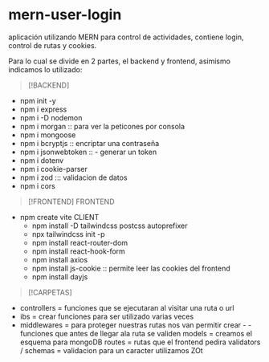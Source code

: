 # mern-user-login
aplicación utilizando MERN para control de actividades, contiene login, control de rutas y cookies.

Para lo cual se divide en 2 partes, el backend y frontend, asimismo indicamos lo utilizado:
> [!BACKEND]
   - npm init -y 
   - npm i express
   - npm i -D nodemon
   - npm i morgan   :: para ver la peticones por consola
   - npm i mongoose
   - npm i bcryptjs  :: encriptar una contraseña 
   - npm i jsonwebtoken  :: - generar un token
   - npm i dotenv
   - npm i cookie-parser
   - npm i zod   ::: validacion de datos
   - npm i cors

> [!FRONTEND]
FRONTEND
  -  npm create vite
    CLIENT
       - npm install -D tailwindcss postcss autoprefixer
       - npx tailwindcss init -p
       - npm install react-router-dom
       - npm install react-hook-form
       - npm install axios
       - npm install js-cookie :: permite leer las cookies del frontend
       - npm install dayjs

> [!CARPETAS]
- controllers     = funciones que se ejecutaran al visitar una ruta o url
- ibs           = crear funciones para ser utilizado varias veces
- middlewares     = para proteger nuestras rutas nos van permitir crear - - funciones que antes de llegar ala ruta se validen
models          = creamos el esquema para mongoDB
routes          = rutas que el frontend pedira
validators / schemas    = validacion para un caracter utilizamos ZOt
